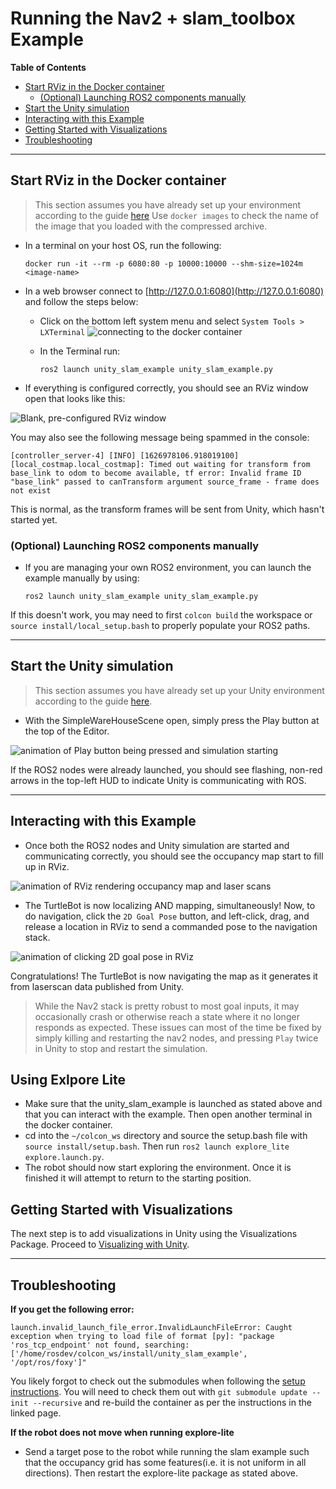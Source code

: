# Running the Nav2 + slam_toolbox Example

**Table of Contents**
- [Start RViz in the Docker container](#start-rviz-in-the-docker-container)
    - [(Optional) Launching ROS2 components manually](#optional-launching-ros2-components-manually)
- [Start the Unity simulation](#start-the-unity-simulation)
- [Interacting with this Example](#interacting-with-this-example)
- [Getting Started with Visualizations](#getting-started-with-visualizations)
- [Troubleshooting](#troubleshooting)

---

## Start RViz in the Docker container
>This section assumes you have already set up your environment according to the guide [here](dev_env_setup.md)
Use `docker images` to check the name of the image that you loaded with the compressed archive.
- In a terminal on your host OS, run the following:

    ```
    docker run -it --rm -p 6080:80 -p 10000:10000 --shm-size=1024m <image-name>
    ```

- In a web browser connect to [http://127.0.0.1:6080](http://127.0.0.1:6080) and follow the steps below:

    - Click on the bottom left system menu and select `System Tools > LXTerminal`
      ![connecting to the docker container](images/start_docker_vnc.png)

    - In the Terminal run:
      ```
      ros2 launch unity_slam_example unity_slam_example.py
      ```
- If everything is configured correctly, you should see an RViz window open that looks like this:
  
  
![Blank, pre-configured RViz window](images/rviz_blank.png)

You may also see the following message being spammed in the console:
```
[controller_server-4] [INFO] [1626978106.918019100] [local_costmap.local_costmap]: Timed out waiting for transform from base_link to odom to become available, tf error: Invalid frame ID "base_link" passed to canTransform argument source_frame - frame does not exist
```
This is normal, as the transform frames will be sent from Unity, which hasn't started yet.

### (Optional) Launching ROS2 components manually
- If you are managing your own ROS2 environment, you can launch the example manually by using:
    ```
    ros2 launch unity_slam_example unity_slam_example.py
    ```
If this doesn't work, you may need to first `colcon build` the workspace or `source install/local_setup.bash` to properly populate your ROS2 paths.


---

## Start the Unity simulation
>This section assumes you have already set up your Unity environment according to the guide [here](unity_project.md).  

- With the SimpleWareHouseScene open, simply press the Play button at the top of the Editor.  
  
![animation of Play button being pressed and simulation starting](images/start_unity.gif)  

If the ROS2 nodes were already launched, you should see flashing, non-red arrows in the top-left HUD to indicate Unity is communicating with ROS.

---

## Interacting with this Example
- Once both the ROS2 nodes and Unity simulation are started and communicating correctly, you should see the occupancy map start to fill up in RViz.

![animation of RViz rendering occupancy map and laser scans](images/start_rviz.gif)

- The TurtleBot is now localizing AND mapping, simultaneously!  Now, to do navigation, click the `2D Goal Pose` button, and left-click, drag, and release a location in RViz to send a commanded pose to the navigation stack.


![animation of clicking 2D goal pose in RViz](images/goal_pose.gif)

Congratulations! The TurtleBot is now navigating the map as it generates it from laserscan data published from Unity. 

> While the Nav2 stack is pretty robust to most goal inputs, it may occasionally crash or otherwise reach a state where it no longer responds as expected. These issues can most of the time be fixed by simply killing and restarting the nav2 nodes, and pressing `Play` twice in Unity to stop and restart the simulation.

## Using Exlpore Lite
- Make sure that the unity_slam_example is launched as stated above and that you can interact with the example. Then open another terminal in the docker container.
- cd into the `~/colcon_ws` directory and source the setup.bash file with `source install/setup.bash`. Then run `ros2 launch explore_lite explore.launch.py`.
- The robot should now start exploring the environment. Once it is finished it will attempt to return to the starting position.

## Getting Started with Visualizations

The next step is to add visualizations in Unity using the Visualizations Package. Proceed to [Visualizing with Unity](unity_viz.md).

---

## Troubleshooting

**If you get the following error:**
```
launch.invalid_launch_file_error.InvalidLaunchFileError: Caught exception when trying to load file of format [py]: "package 'ros_tcp_endpoint' not found, searching: ['/home/rosdev/colcon_ws/install/unity_slam_example', '/opt/ros/foxy']"
```
You likely forgot to check out the submodules when following the [setup instructions](dev_env_setup.md). You will need to check them out with `git submodule update --init --recursive` and re-build the container as per the instructions in the linked page.

**If the robot does not move when running explore-lite**
- Send a target pose to the robot while running the slam example such that the occupancy grid has some features(i.e. it is not uniform in all directions). Then restart the explore-lite package as stated above.
